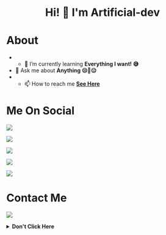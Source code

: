 <h1 align="center">Hi! 👋 I'm Artificial-dev</h1>


# About

- - 🌱 I’m currently learning  **Everything I want! 😅**
- 💬 Ask me about  **Anything  😒🤖😑**
- - 📫 How to reach me  **[See Here](https://github.com/Artificial-dev#contactme)**


# Me On Social


<a href="https://www.linkedin.com/in/abhishek-pawar-9441181bb"><img src="https://img.shields.io/badge/LinkedIn-%230077B5.svg?style=for-the-badge&logo=linkedin&logoColor=white"></a> 

<a href="https://gitlab.com/Artificial-dev"><img src="https://img.shields.io/badge/GitLab-330F63?style=for-the-badge&logo=gitlab&logoColor=white"></a> 

<a href="https://twitter.com/Abhishek_P4252"><img src="https://img.shields.io/badge/Twitter-1DA1F2?style=for-the-badge&logo=twitter&logoColor=white"></a> 

<a href="https://medium.com/@theartificialthinker"><img src="https://img.shields.io/badge/Medium-%23121011.svg?style=for-the-badge&logo=medium&logoColor=white"></a> 

<a href="https://dev.to/artificialdev"><img src="https://img.shields.io/badge/dev.to-0A0A0A?style=for-the-badge&logo=dev.to&logoColor=white" ></a> 

# Contact Me

<a href="https://t.me/rootrwc"><img src="https://img.shields.io/badge/Telegram-2CA5E0?style=for-the-badge&logo=telegram&logoColor=white"></a>

<details>
  <summary><b>Don't Click Here</b></summary>
    <p><a href="https://youtu.be/dQw4w9WgXcQ" title="How to become a pro">Please Don't Click Here</a>
      </details>
